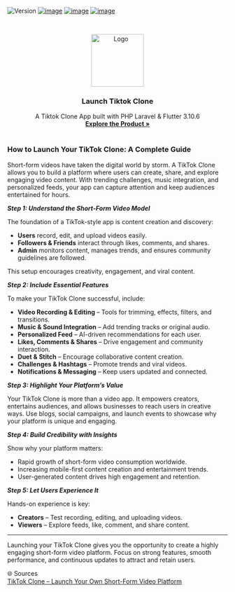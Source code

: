 ![Version](https://img.shields.io/badge/version-5.0.2-blue.svg?cacheSeconds=2592000)
[![image](https://img.shields.io/badge/Twitter-1DA1F2?style=for-the-badge&logo=twitter&logoColor=white)](https://twitter.com/oyelabs?lang=en)
[![image](https://img.shields.io/badge/Instagram-E4405F?style=for-the-badge&logo=instagram&logoColor=white)](https://www.instagram.com/myoyelabs/)
[![image](https://img.shields.io/badge/YouTube-FF0000?style=for-the-badge&logo=youtube&logoColor=white)](https://youtube.com/@oyelabs9119?si=jpMaBUfNigpVCjuf)

<!-- PROJECT LOGO -->
<br />
<p align="center">
  <a href="https://oyelabs.com/tiktok-clone/">
    <img src="https://oyelabs.com/wp-content/uploads/2025/01/Readymade-TikTok-clone-script.jpg" alt="Logo" width="120" height="120">
  </a>

  <h3 align="center">Launch Tiktok Clone</h3>

  <p align="center">
    A Tiktok Clone App built with PHP Laravel & Flutter 3.10.6
    <br />
    <a href="https://oyelabs.com/tiktok-clone/"><strong>Explore the Product »</strong></a>
    <br />
    <br />


### How to Launch Your TikTok Clone: A Complete Guide  

Short-form videos have taken the digital world by storm. A TikTok Clone allows you to build a platform where users can create, share, and explore engaging video content. With trending challenges, music integration, and personalized feeds, your app can capture attention and keep audiences entertained for hours.  

***Step 1: Understand the Short-Form Video Model***  

The foundation of a TikTok-style app is content creation and discovery:  

- **Users** record, edit, and upload videos easily.  
- **Followers & Friends** interact through likes, comments, and shares.  
- **Admin** monitors content, manages trends, and ensures community guidelines are followed.  

This setup encourages creativity, engagement, and viral content.  

***Step 2: Include Essential Features***  

To make your TikTok Clone successful, include:  

- **Video Recording & Editing** – Tools for trimming, effects, filters, and transitions.  
- **Music & Sound Integration** – Add trending tracks or original audio.  
- **Personalized Feed** – AI-driven recommendations for each user.  
- **Likes, Comments & Shares** – Drive engagement and community interaction.  
- **Duet & Stitch** – Encourage collaborative content creation.  
- **Challenges & Hashtags** – Promote trends and viral videos.  
- **Notifications & Messaging** – Keep users updated and connected.  

***Step 3: Highlight Your Platform’s Value***  

Your TikTok Clone is more than a video app. It empowers creators, entertains audiences, and allows businesses to reach users in creative ways. Use blogs, social campaigns, and launch events to showcase why your platform is unique and engaging.  

***Step 4: Build Credibility with Insights*** 

Show why your platform matters:  

- Rapid growth of short-form video consumption worldwide.  
- Increasing mobile-first content creation and entertainment trends.  
- User-generated content drives high engagement and retention.  

***Step 5: Let Users Experience It***  

Hands-on experience is key:  

- **Creators** – Test recording, editing, and uploading videos.  
- **Viewers** – Explore feeds, like, comment, and share content.  

---

Launching your TikTok Clone gives you the opportunity to create a highly engaging short-form video platform. Focus on strong features, smooth performance, and continuous updates to attract and retain users.  

🌐 Sources  
[TikTok Clone – Launch Your Own Short-Form Video Platform](https://oyelabs.com/tiktok-clone/)
